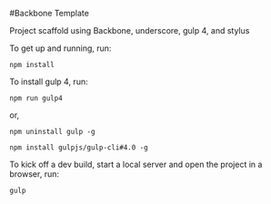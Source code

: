 #Backbone Template

Project scaffold using Backbone, underscore, gulp 4, and stylus

To get up and running, run:

    npm install

To install gulp 4, run:

    npm run gulp4

   or,

    npm uninstall gulp -g

    npm install gulpjs/gulp-cli#4.0 -g

To kick off a dev build, start a local server and open the project in a browser, run:

    gulp
